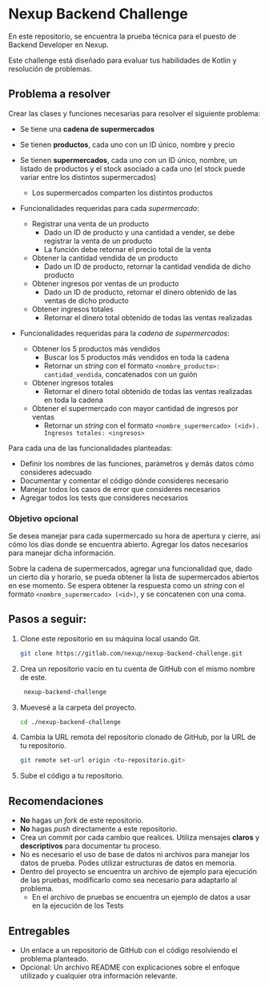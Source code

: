 # Nexup Backend Challenge

En este repositorio, se encuentra la prueba técnica para el puesto de Backend Developer en Nexup.

Este challenge está diseñado para evaluar tus habilidades de Kotlin y resolución de problemas.

## Problema a resolver

Crear las clases y funciones necesarias para resolver el siguiente problema:
- Se tiene una **cadena de supermercados**
- Se tienen **productos**, cada uno con un ID único, nombre y precio
- Se tienen **supermercados**, cada uno con un ID único, nombre, un listado de productos y el stock asociado a cada uno (el stock puede variar entre los distintos supermercados)
    - Los supermercados comparten los distintos productos

- Funcionalidades requeridas para cada _supermercado_:
  - Registrar una venta de un producto
    - Dado un ID de producto y una cantidad a vender, se debe registrar la venta de un producto
    - La función debe retornar el precio total de la venta
  - Obtener la cantidad vendida de un producto
    - Dado un ID de producto, retornar la cantidad vendida de dicho producto
  - Obtener ingresos por ventas de un producto
    - Dado un ID de producto, retornar el dinero obtenido de las ventas de dicho producto
  - Obtener ingresos totales
    - Retornar el dinero total obtenido de todas las ventas realizadas

- Funcionalidades requeridas para la _cadena de supermercados_:
  - Obtener los 5 productos más vendidos
    - Buscar los 5 productos más vendidos en toda la cadena  
    - Retornar un _string_ con el formato `<nombre_producto>: cantidad_vendida`, concatenados con un guión
  - Obtener ingresos totales
    - Retornar el dinero total obtenido de todas las ventas realizadas en toda la cadena
  - Obtener el supermercado con mayor cantidad de ingresos por ventas
    - Retornar un _string_ con el formato `<nombre_supermercado> (<id>). Ingresos totales: <ingresos>`
 
Para cada una de las funcionalidades planteadas:
- Definir los nombres de las funciones, parámetros y demás datos cómo consideres adecuado
- Documentar y comentar el código dónde consideres necesario
- Manejar todos los casos de error que consideres necesarios
- Agregar todos los tests que consideres necesarios

### Objetivo opcional

Se desea manejar para cada supermercado su hora de apertura y cierre, así cómo los días donde se encuentra abierto. Agregar los datos necesarios para manejar dicha información.

Sobre la cadena de supermercados, agregar una funcionalidad que, dado un cierto día y horario, se pueda obtener la lista de supermercados abiertos en ese momento.
Se espera obtener la respuesta como un _string_ con el formato `<nombre_supermercado> (<id>)`, y se concatenen con una coma.


## Pasos a seguir:
1. Clone este repositorio en su máquina local usando Git.
   ```bash
   git clone https://gitlab.com/nexup/nexup-backend-challenge.git
   ```
2. Crea un repositorio vacío en tu cuenta de GitHub con el mismo nombre de este.
   ```bash
    nexup-backend-challenge
   ```
3. Muevesé a la carpeta del proyecto.
   ```bash
   cd ./nexup-backend-challenge
   ```
4. Cambia la URL remota del repositorio clonado de GitHub, por la URL de tu repositorio.
   ```bash
   git remote set-url origin <tu-repositorio.git>
   ```
5. Sube el código a tu repositorio.

## Recomendaciones
- **No** hagas un _fork_ de este repositorio.
- **No** hagas _push_ directamente a este repositorio.
- Crea un commit por cada cambio que realices. Utiliza mensajes **claros** y **descriptivos** para documentar tu proceso.
- No es necesario el uso de base de datos ni archivos para manejar los datos de prueba. Podes utilizar estructuras de datos en memoria.
- Dentro del proyecto se encuentra un archivo de ejemplo para ejecución de las pruebas, modificarlo como sea necesario para adaptarlo al problema.
  - En el archivo de pruebas se encuentra un ejemplo de datos a usar en la ejecución de los Tests

## Entregables
- Un enlace a un repositorio de GitHub con el código resolviendo el problema planteado.
- Opcional: Un archivo README con explicaciones sobre el enfoque utilizado y cualquier otra información relevante.
